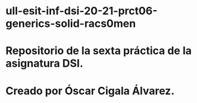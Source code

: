 # ull-esit-inf-dsi-20-21-prct06-generics-solid-racs0men

# Repositorio de la sexta práctica de la asignatura DSI.
# Creado por Óscar Cigala Álvarez.
